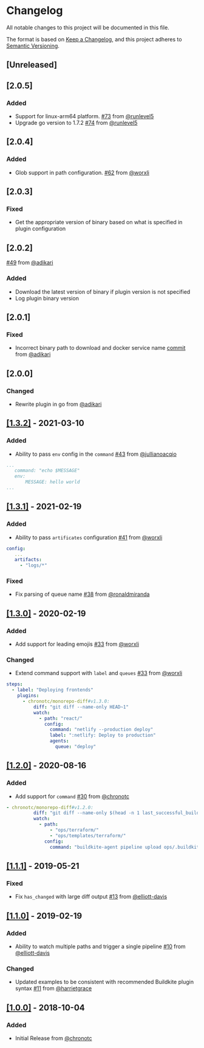 # Changelog
All notable changes to this project will be documented in this file.

The format is based on [Keep a Changelog](https://keepachangelog.com/en/1.0.0/),
and this project adheres to [Semantic Versioning](https://semver.org/spec/v2.0.0.html).

## [Unreleased]

## [2.0.5]

### Added
- Support for linux-arm64 platform. [#73](https://github.com/chronotc/monorepo-diff-buildkite-plugin/pull/73) from [@runlevel5](https://github.com/runlevel5)
- Upgrade go version to 1.7.2 [#74](https://github.com/chronotc/monorepo-diff-buildkite-plugin/pull/74) from [@runlevel5](https://github.com/runlevel5)

## [2.0.4]

### Added
- Glob support in path configuration. [#62](https://github.com/chronotc/monorepo-diff-buildkite-plugin/pull/62) from [@worxli](https://github.com/worxli)

## [2.0.3]

### Fixed
- Get the appropriate version of binary based on what is specified in plugin configuration

## [2.0.2]

[#49](https://github.com/chronotc/monorepo-diff-buildkite-plugin/pull/49) from [@adikari](https://github.com/adikari)

### Added
- Download the latest version of binary if plugin version is not specified
- Log plugin binary version

## [2.0.1]

### Fixed
- Incorrect binary path to download and docker service name [commit](https://github.com/chronotc/monorepo-diff-buildkite-plugin/commit/a48753476822596c181d0f66cffb0d21fdc10214) from [@adikari](https://github.com/adikari)

## [2.0.0]

### Changed
- Rewrite plugin in go from [@adikari](https://github.com/adikari)

## [[1.3.2]](https://github.com/chronotc/monorepo-diff-buildkite-plugin/releases/tag/1.3.2) - 2021-03-10

### Added
- Ability to pass `env` config in the `command` [#43](https://github.com/chronotc/monorepo-diff-buildkite-plugin/pull/43) from [@jullianoacqio](https://github.com/jullianoacqio)

```yaml
...
   command: "echo $MESSAGE"
   env:
       MESSAGE: hello world
...
```

## [[1.3.1]](https://github.com/chronotc/monorepo-diff-buildkite-plugin/releases/tag/v1.3.1) - 2021-02-19

### Added
- Ability to pass `artificates` configuration [#41](https://github.com/chronotc/monorepo-diff-buildkite-plugin/pull/41) from [@worxli](https://github.com/worxli)

```yaml
config:
   ...
   artifacts:
     - "logs/*"
```

### Fixed
- Fix parsing of queue name [#38](https://github.com/chronotc/monorepo-diff-buildkite-plugin/pull/38) from [@ronaldmiranda](https://github.com/ronaldmiranda)

## [[1.3.0]](https://github.com/chronotc/monorepo-diff-buildkite-plugin/releases/tag/v1.3.0) - 2020-02-19

### Added
- Add support for leading emojis [#33](https://github.com/chronotc/monorepo-diff-buildkite-plugin/pull/33) from [@worxli](https://github.com/worxli)

### Changed
- Extend command support with `label` and `queues` [#33](https://github.com/chronotc/monorepo-diff-buildkite-plugin/pull/33) from [@worxli](https://github.com/worxli)

```yaml
steps:
  - label: "Deploying frontends"
    plugins:
      - chronotc/monorepo-diff#v1.3.0:
          diff: "git diff --name-only HEAD~1"
          watch:
            - path: "react/"
              config:
                command: "netlify --production deploy"
                label: ":netlify: Deploy to production"
                agents:
                  queue: "deploy"
```

## [[1.2.0]](https://github.com/chronotc/monorepo-diff-buildkite-plugin/releases/tag/v1.2.0) - 2020-08-16

### Added
- Add support for `command` [#30](https://github.com/chronotc/monorepo-diff-buildkite-plugin/pull/30) from [@chronotc](https://github.com/chronotc)

```yaml
- chronotc/monorepo-diff#v1.2.0:
          diff: "git diff --name-only $(head -n 1 last_successful_build)"
          watch:
            - path:
                - "ops/terraform/"
                - "ops/templates/terraform/"
              config:
                command: "buildkite-agent pipeline upload ops/.buildkite/pipeline.yml"
```


## [[1.1.1]](https://github.com/chronotc/monorepo-diff-buildkite-plugin/releases/tag/v1.1.1) - 2019-05-21

### Fixed
- Fix `has_changed` with large diff output [#13](https://github.com/chronotc/monorepo-diff-buildkite-plugin/pull/13) from [@elliott-davis](https://github.com/elliott-davis)


## [[1.1.0]](https://github.com/chronotc/monorepo-diff-buildkite-plugin/releases/tag/v1.1.1) - 2019-02-19

### Added
- Ability to watch multiple paths and trigger a single pipeline [#10](https://github.com/chronotc/monorepo-diff-buildkite-plugin/pull/10) from [@elliott-davis](https://github.com/elliott-davis)

### Changed
- Updated examples to be consistent with recommended Buildkite plugin syntax [#11](https://github.com/chronotc/monorepo-diff-buildkite-plugin/pull/11) from [@harrietgrace](https://github.com/harrietgrace)


## [[1.0.0]](https://github.com/chronotc/monorepo-diff-buildkite-plugin/releases/tag/v1.1.0) - 2018-10-04

### Added
- Initial Release from [@chronotc](https://github.com/chronotc)
